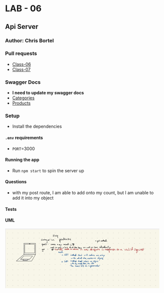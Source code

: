 # LAB - 06

## Api Server

### Author: Chris Bortel

### Pull requests
- [Class-06](https://github.com/Chris-Bortel-401-advanced-javascript/api-server/pull/1)
- [Class-07](https://github.com/Chris-Bortel-401-advanced-javascript/api-server/pull/3)

### Swagger Docs
- **I need to update my swagger docs**
- [Categories](https://app.swaggerhub.com/apis/bortelcc/categories-api/0.1#/default/put_categories_2)
- [Products](https://app.swaggerhub.com/apis/bortelcc/products-api/0.1#/default/put_products_8)

### Setup
- Install the dependencies 

#### `.env` requirements

- `PORT`=3000
<!-- - Do I need routes here? -->

#### Running the app
- Run ``npm start`` to spin the server up

<!-- - To start the json server run: ``» json-server --watch ./data/db.json`` -->
 #### Questions
 - with my post route, I am able to add onto my count, but I am unable to add it into my object
#### Tests

#### UML
![](class07UML.jpg)

